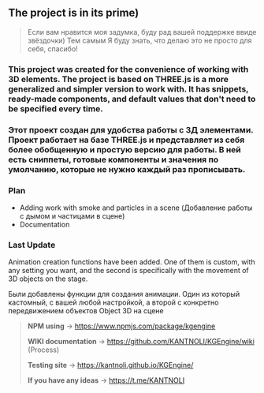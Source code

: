 ## The project is in its prime)

> Если вам нравится моя задумка, буду рад вашей поддержке ввиде звёздочки) Тем самым Я буду знать, что делаю это не просто для себя, спасибо!

### This project was created for the convenience of working with 3D elements. The project is based on THREE.js is a more generalized and simpler version to work with. It has snippets, ready-made components, and default values that don't need to be specified every time.
### Этот проект создан для удобства работы с 3Д элементами. Проект работает на базе THREE.js и представляет из себя более обобщенную и простую версию для работы. В ней есть сниппеты, готовые компоненты и значения по умолчанию, которые не нужно каждый раз прописывать. 

###  **Plan**
- Adding work with smoke and particles in a scene (Добавление работы с дымом и частицами в сцене)
- Documentation

### Last Update
Animation creation functions have been added. One of them is custom, with any setting you want, and the second is specifically with the movement of 3D objects on the stage.

Были добавлены функции для создания анимации. Один из который кастомный, с вашей любой настройкой, а второй с конкретно передвижением объектов Object 3D на сцене


> **NPM using** -> https://www.npmjs.com/package/kgengine
> 
> **WIKI documentation** -> https://github.com/KANTNOLI/KGEngine/wiki (Process)
> 
> **Testing site** -> https://kantnoli.github.io/KGEngine/
>
> **If you have any ideas** -> https://t.me/KANTNOLI
